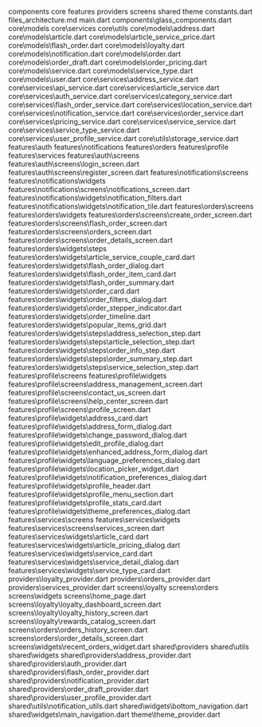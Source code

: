components
core
features
providers
screens
shared
theme
constants.dart
files_architecture.md
main.dart
components\glass_components.dart
core\models
core\services
core\utils
core\models\address.dart
core\models\article.dart
core\models\article_service_price.dart
core\models\flash_order.dart
core\models\loyalty.dart
core\models\notification.dart
core\models\order.dart
core\models\order_draft.dart
core\models\order_pricing.dart
core\models\service.dart
core\models\service_type.dart
core\models\user.dart
core\services\address_service.dart
core\services\api_service.dart
core\services\article_service.dart
core\services\auth_service.dart
core\services\category_service.dart
core\services\flash_order_service.dart
core\services\location_service.dart
core\services\notification_service.dart
core\services\order_service.dart
core\services\pricing_service.dart
core\services\service_service.dart
core\services\service_type_service.dart
core\services\user_profile_service.dart
core\utils\storage_service.dart
features\auth
features\notifications
features\orders
features\profile
features\services
features\auth\screens
features\auth\screens\login_screen.dart
features\auth\screens\register_screen.dart
features\notifications\screens
features\notifications\widgets
features\notifications\screens\notifications_screen.dart
features\notifications\widgets\notification_filters.dart
features\notifications\widgets\notification_tile.dart
features\orders\screens
features\orders\widgets
features\orders\screens\create_order_screen.dart
features\orders\screens\flash_order_screen.dart
features\orders\screens\orders_screen.dart
features\orders\screens\order_details_screen.dart
features\orders\widgets\steps
features\orders\widgets\article_service_couple_card.dart
features\orders\widgets\flash_order_dialog.dart
features\orders\widgets\flash_order_item_card.dart
features\orders\widgets\flash_order_summary.dart
features\orders\widgets\order_card.dart
features\orders\widgets\order_filters_dialog.dart
features\orders\widgets\order_stepper_indicator.dart
features\orders\widgets\order_timeline.dart
features\orders\widgets\popular_items_grid.dart
features\orders\widgets\steps\address_selection_step.dart
features\orders\widgets\steps\article_selection_step.dart
features\orders\widgets\steps\order_info_step.dart
features\orders\widgets\steps\order_summary_step.dart
features\orders\widgets\steps\service_selection_step.dart
features\profile\screens
features\profile\widgets
features\profile\screens\address_management_screen.dart
features\profile\screens\contact_us_screen.dart
features\profile\screens\help_center_screen.dart
features\profile\screens\profile_screen.dart
features\profile\widgets\address_card.dart
features\profile\widgets\address_form_dialog.dart
features\profile\widgets\change_password_dialog.dart
features\profile\widgets\edit_profile_dialog.dart
features\profile\widgets\enhanced_address_form_dialog.dart
features\profile\widgets\language_preferences_dialog.dart
features\profile\widgets\location_picker_widget.dart
features\profile\widgets\notification_preferences_dialog.dart
features\profile\widgets\profile_header.dart
features\profile\widgets\profile_menu_section.dart
features\profile\widgets\profile_stats_card.dart
features\profile\widgets\theme_preferences_dialog.dart
features\services\screens
features\services\widgets
features\services\screens\services_screen.dart
features\services\widgets\article_card.dart
features\services\widgets\article_pricing_dialog.dart
features\services\widgets\service_card.dart
features\services\widgets\service_detail_dialog.dart
features\services\widgets\service_type_card.dart
providers\loyalty_provider.dart
providers\orders_provider.dart
providers\services_provider.dart
screens\loyalty
screens\orders
screens\widgets
screens\home_page.dart
screens\loyalty\loyalty_dashboard_screen.dart
screens\loyalty\loyalty_history_screen.dart
screens\loyalty\rewards_catalog_screen.dart
screens\orders\orders_history_screen.dart
screens\orders\order_details_screen.dart
screens\widgets\recent_orders_widget.dart
shared\providers
shared\utils
shared\widgets
shared\providers\address_provider.dart
shared\providers\auth_provider.dart
shared\providers\flash_order_provider.dart
shared\providers\notification_provider.dart
shared\providers\order_draft_provider.dart
shared\providers\user_profile_provider.dart
shared\utils\notification_utils.dart
shared\widgets\bottom_navigation.dart
shared\widgets\main_navigation.dart
theme\theme_provider.dart